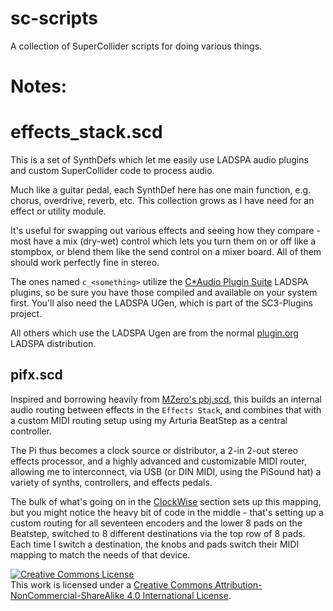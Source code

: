 # sc-scripts
A collection of SuperCollider scripts for doing various things.

# Notes:
# effects_stack.scd
This is a set of SynthDefs which let me easily use LADSPA audio plugins and custom SuperCollider code to process audio.

Much like a guitar pedal, each SynthDef here has one main function, e.g. chorus, overdrive, reverb, etc. This collection grows as I have need for an effect or utility module.

It's useful for swapping out various effects and seeing how they compare - most have a mix (dry-wet) control which lets you turn them on or off like a stompbox, or blend them like the send control on a mixer board. All of them should work perfectly fine in stereo.

The ones named `c_<something>` utilize the [C*Audio Plugin Suite](http://quitte.de/dsp/caps.html#) LADSPA plugins, so be sure you have those compiled and available on your system first. You'll also need the LADSPA UGen, which is part of the SC3-Plugins project.

All others which use the LADSPA Ugen are from the normal [plugin.org](http://plugin.org) LADSPA distribution.

## pifx.scd
Inspired and borrowing heavily from [MZero's pbj.scd](https://github.com/mzero/crunch-clockwise/blob/master/pbj.scd), this builds an internal audio routing between effects in the `Effects Stack`, and combines that with a custom MIDI routing setup using my Arturia BeatStep as a central controller.

The Pi thus becomes a clock source or distributor, a 2-in 2-out stereo effects processor, and a highly advanced and customizable MIDI router, allowing me to interconnect, via USB (or DIN MIDI, using the PiSound hat) a variety of synths, controllers, and effects pedals.

The bulk of what's going on in the [ClockWise](https://github.com/mzero/crunch-clockwise) section sets up this mapping, but you might notice the heavy bit of code in the middle - that's setting up a custom routing for all seventeen encoders and the lower 8 pads on the Beatstep, switched to 8 different destinations via the top row of 8 pads. Each time I switch a destination, the knobs and pads switch their MIDI mapping to match the needs of that device.

<a rel="license" href="http://creativecommons.org/licenses/by-nc-sa/4.0/"><img alt="Creative Commons License" style="border-width:0" src="https://i.creativecommons.org/l/by-nc-sa/4.0/88x31.png" /></a><br />This work is licensed under a <a rel="license" href="http://creativecommons.org/licenses/by-nc-sa/4.0/">Creative Commons Attribution-NonCommercial-ShareAlike 4.0 International License</a>.
